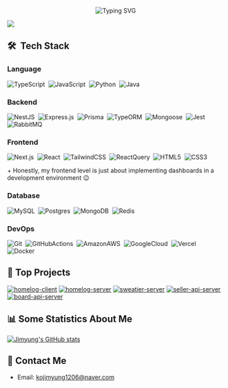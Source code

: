 <p align="center">
<img src="https://capsule-render.vercel.app/api?type=waving&height=300&color=gradient&text=BE%20Developer%20Jimyung&section=header&fontSize=65&animation=fadeIn" alt="Typing SVG" />
</p>

<a href="https://hhpluscertificateofcompletion.oopy.io/">
  <img src="https://static.spartacodingclub.kr/hanghae99/plus/completion/badge_red.svg" />
</a>

## 🛠 &nbsp;Tech Stack

### Language

![TypeScript](https://img.shields.io/badge/typescript-%23007ACC.svg?style=for-the-badge&logo=typescript&logoColor=white)
&nbsp;![JavaScript](https://img.shields.io/badge/javascript-%23323330.svg?style=for-the-badge&logo=javascript&logoColor=%23F7DF1E)
&nbsp;![Python](https://img.shields.io/badge/python-3670A0?style=for-the-badge&logo=python&logoColor=ffdd54)
&nbsp;![Java](https://img.shields.io/badge/java-%23ED8B00.svg?style=for-the-badge&logo=java&logoColor=white)

### Backend

![NestJS](https://img.shields.io/badge/nestjs-%23E0234E.svg?style=for-the-badge&logo=nestjs&logoColor=white)
&nbsp;![Express.js](https://img.shields.io/badge/express.js-%23404d59.svg?style=for-the-badge&logo=express&logoColor=%2361DAFB)
&nbsp;![Prisma](https://img.shields.io/badge/Prisma-3982CE?style=for-the-badge&logo=Prisma&logoColor=white)
&nbsp;![TypeORM](https://img.shields.io/badge/TypeORM-000000?style=for-the-badge&logo=TypeORM&logoColor=white)
&nbsp;![Mongoose](https://img.shields.io/badge/Mongoose-000000?style=for-the-badge&logo=Mongoose&logoColor=white)
&nbsp;![Jest](https://img.shields.io/badge/-jest-%23C21325?style=for-the-badge&logo=jest&logoColor=white)
&nbsp;![RabbitMQ](https://img.shields.io/badge/rabbitmq-%23FF6600.svg?style=for-the-badge&logo=rabbitmq&logoColor=white)

### Frontend

![Next.js](https://img.shields.io/badge/next.js-%23000000.svg?style=for-the-badge&logo=nextdotjs&logoColor=white)
&nbsp;![React](https://img.shields.io/badge/react-%2320232a.svg?style=for-the-badge&logo=react&logoColor=%2361DAFB)
&nbsp;![TailwindCSS](https://img.shields.io/badge/tailwindcss-%2338B2AC.svg?style=for-the-badge&logo=tailwind-css&logoColor=white)
&nbsp;![ReactQuery](https://img.shields.io/badge/-React%20Query-FF4154?style=for-the-badge&logo=react%20query&logoColor=white)
&nbsp;![HTML5](https://img.shields.io/badge/html5-%23E34F26.svg?style=for-the-badge&logo=html5&logoColor=white)
&nbsp;![CSS3](https://img.shields.io/badge/css3-%231572B6.svg?style=for-the-badge&logo=css3&logoColor=white)

\+ Honestly, my frontend level is just about implementing dashboards in a development environment 😉

### Database

![MySQL](https://img.shields.io/badge/mysql-4479A1.svg?style=for-the-badge&logo=mysql&logoColor=white)&nbsp;
![Postgres](https://img.shields.io/badge/postgres-%23316192.svg?style=for-the-badge&logo=postgresql&logoColor=white)&nbsp;
![MongoDB](https://img.shields.io/badge/MongoDB-%234ea94b.svg?style=for-the-badge&logo=mongodb&logoColor=white)&nbsp;
![Redis](https://img.shields.io/badge/redis-%23DD0031.svg?style=for-the-badge&logo=redis&logoColor=white)&nbsp;

### DevOps

![Git](https://img.shields.io/badge/git-%23F05033.svg?style=for-the-badge&logo=git&logoColor=white)&nbsp;
![GitHubActions](https://img.shields.io/badge/github%20actions-%232671E5.svg?style=for-the-badge&logo=githubactions&logoColor=white)&nbsp;
![AmazonAWS](https://img.shields.io/badge/AWS-%23FF9900.svg?style=for-the-badge&logo=amazon-aws&logoColor=white)&nbsp;
![GoogleCloud](https://img.shields.io/badge/Google_Cloud-4285F4?style=for-the-badge&logo=google-cloud&logoColor=white)&nbsp;
![Vercel](https://img.shields.io/badge/vercel-%23000000.svg?style=for-the-badge&logo=vercel&logoColor=white)&nbsp;
![Docker](https://img.shields.io/badge/docker-%230db7ed.svg?style=for-the-badge&logo=docker&logoColor=white)&nbsp;

<!--
### DevOps -->

## 📌 Top Projects

[![homelog-client](https://github-readme-stats.vercel.app/api/pin/?username=jimyungkoh&repo=homelog-client&description_lines_count=1)](https://github.com/jimyungkoh/homelog-client)
[![homelog-server](https://github-readme-stats.vercel.app/api/pin/?username=jimyungkoh&repo=homelog-server&description_lines_count=1)](https://github.com/jimyungkoh/homelog-server)
[![sweatier-server](https://github-readme-stats.vercel.app/api/pin/?username=jimyungkoh&repo=sweatier-server&description_lines_count=1)](https://github.com/jimyungkoh/sweatier-server)
[![seller-api-server](https://github-readme-stats.vercel.app/api/pin/?username=jimyungkoh&repo=iamseller-api-server&description_lines_count=1)](https://github.com/jimyungkoh/iamseller-api-server)
[![board-api-server](https://github-readme-stats.vercel.app/api/pin/?username=jimyungkoh&repo=board-api-server&description_lines_count=1)](https://github.com/jimyungkoh/board-api-server)

## 📊 Some Statistics About Me

[![Jimyung's GitHub stats](https://github-readme-stats.vercel.app/api?username=jimyungkoh)](https://github.com/jimyungkoh/github-readme-stats)<br>

## 📧 Contact Me

- Email: kojimyung1206@naver.com
